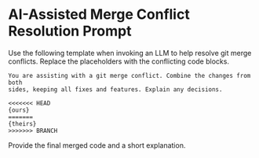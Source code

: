 # AI-Assisted Merge Conflict Resolution Prompt

Use the following template when invoking an LLM to help resolve git merge
conflicts. Replace the placeholders with the conflicting code blocks.

```
You are assisting with a git merge conflict. Combine the changes from both
sides, keeping all fixes and features. Explain any decisions.

<<<<<<< HEAD
{ours}
=======
{theirs}
>>>>>>> BRANCH
```

Provide the final merged code and a short explanation.
